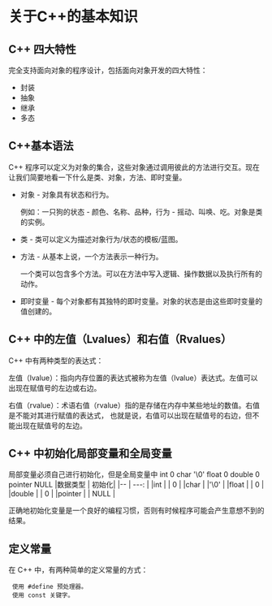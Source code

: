 # 关于C++的基本知识

## C++ 四大特性

完全支持面向对象的程序设计，包括面向对象开发的四大特性：

   * 封装
   * 抽象
   * 继承
   * 多态
## C++基本语法
C++ 程序可以定义为对象的集合，这些对象通过调用彼此的方法进行交互。现在让我们简要地看一下什么是类、对象，方法、即时变量。

  * 对象 - 对象具有状态和行为。

    例如：一只狗的状态 - 颜色、名称、品种，行为 - 摇动、叫唤、吃。对象是类的实例。
  * 类 - 类可以定义为描述对象行为/状态的模板/蓝图。
  * 方法 - 从基本上说，一个方法表示一种行为。
  
    一个类可以包含多个方法。可以在方法中写入逻辑、操作数据以及执行所有的动作。
  * 即时变量 - 每个对象都有其独特的即时变量。对象的状态是由这些即时变量的值创建的。
  
 ## C++ 中的左值（Lvalues）和右值（Rvalues）
 
C++ 中有两种类型的表达式：

左值（lvalue）：指向内存位置的表达式被称为左值（lvalue）表达式。左值可以出现在赋值号的左边或右边。

右值（rvalue）：术语右值（rvalue）指的是存储在内存中某些地址的数值。右值是不能对其进行赋值的表达式，
               也就是说，右值可以出现在赋值号的右边，但不能出现在赋值号的左边。
## C++ 中初始化局部变量和全局变量

局部变量必须自己进行初始化，但是全局变量中
int                  0 
char               '\0' 
float                0 
double               0 
pointer             NULL 
|数据类型  |  初始化| 
|--       | ---:  |
|int       |         |  0 |
|char      |        |'\0' |
|float     |        |   0 |
|double    |         |  0 |
|pointer   |         | NULL |
 
正确地初始化变量是一个良好的编程习惯，否则有时候程序可能会产生意想不到的结果。

## 定义常量
在 C++ 中，有两种简单的定义常量的方式：

     使用 #define 预处理器。
     使用 const 关键字。
